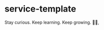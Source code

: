 # service-template

<!-- INSPIRATIONAL_QUOTE_START -->
Stay curious. Keep learning. Keep growing.
🧑‍💻,
<!-- INSPIRATIONAL_QUOTE_END -->
